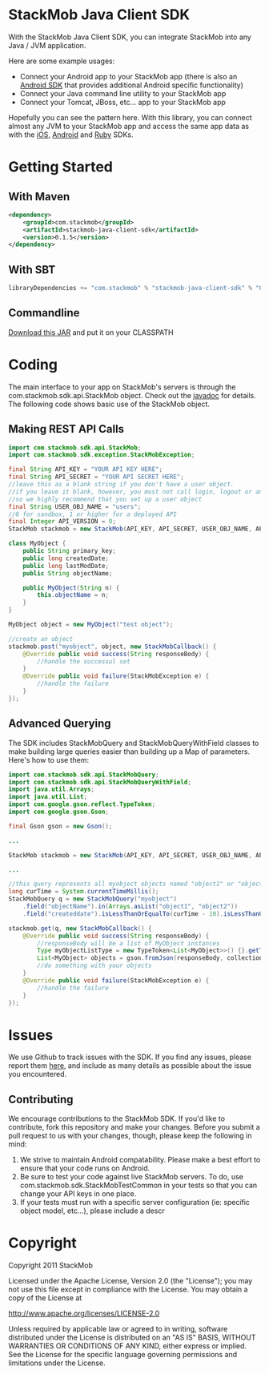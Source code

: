 # StackMob Java Client SDK

With the StackMob Java Client SDK, you can integrate StackMob into any Java / JVM application.

Here are some example usages:

* Connect your Android app to your StackMob app (there is also an [Android SDK](https://github.com/stackmob/Stackmob_Android) that provides additional Android specific functionality)
* Connect your Java command line utility to your StackMob app
* Connect your Tomcat, JBoss, etc... app to your StackMob app

Hopefully you can see the pattern here. With this library, you can connect almost any JVM to your StackMob app and access the same app data as with the [iOS](https://github.com/stackmob/StackMob_iOS), [Android](https://github.com/stackmob/Stackmob_Android) and [Ruby](https://github.com/stackmob/stackmob-ruby) SDKs.

# Getting Started

## With Maven

```xml
<dependency>
    <groupId>com.stackmob</groupId>
    <artifactId>stackmob-java-client-sdk</artifactId>
    <version>0.1.5</version>
</dependency>
```

## With SBT

```scala
libraryDependencies += "com.stackmob" % "stackmob-java-client-sdk" % "0.1.5"
```

## Commandline

[Download this JAR](http://search.maven.org/remotecontent?filepath=com/stackmob/stackmob-java-client-sdk/0.1.5/stackmob-java-client-sdk-0.1.5.jar) and put it on your CLASSPATH

# Coding
The main interface to your app on StackMob's servers is through the com.stackmob.sdk.api.StackMob object. Check out the [javadoc](http://stackmob.github.com/stackmob-java-client-sdk/javadoc/0.1.5/apidocs/) for details.
The following code shows basic use of the StackMob object.

## Making REST API Calls

```java
import com.stackmob.sdk.api.StackMob;
import com.stackmob.sdk.exception.StackMobException;

final String API_KEY = "YOUR API KEY HERE";
final String API_SECRET = "YOUR API SECRET HERE";
//leave this as a blank string if you don't have a user object.
//if you leave it blank, however, you must not call login, logout or any of the twitter or facebook methods,
//so we highly recommend that you set up a user object
final String USER_OBJ_NAME = "users";
//0 for sandbox, 1 or higher for a deployed API
final Integer API_VERSION = 0;
StackMob stackmob = new StackMob(API_KEY, API_SECRET, USER_OBJ_NAME, API_VERSION);

class MyObject {
    public String primary_key;
    public long createdDate;
    public long lastModDate;
    public String objectName;

    public MyObject(String n) {
        this.objectName = n;
    }
}

MyObject object = new MyObject("test object");

//create an object
stackmob.post("myobject", object, new StackMobCallback() {
    @Override public void success(String responseBody) {
        //handle the successul set
    }
    @Override public void failure(StackMobException e) {
        //handle the failure
    }
});
```

## Advanced Querying
The SDK includes StackMobQuery and StackMobQueryWithField classes to make building large queries easier than building up a Map of parameters. Here's how to use them:

```java
import com.stackmob.sdk.api.StackMobQuery;
import com.stackmob.sdk.api.StackMobQueryWithField;
import java.util.Arrays;
import java.util.List;
import com.google.gson.reflect.TypeToken;
import com.google.gson.Gson;

final Gson gson = new Gson();

...

StackMob stackmob = new StackMob(API_KEY, API_SECRET, USER_OBJ_NAME, API_VERSION);

...

//this query represents all myobject objects named "object1" or "object2" that were created between 10 and 50 milliseconds ago (inclusive)
long curTime = System.currentTimeMillis();
StackMobQuery q = new StackMobQuery("myobject")
    .field("objectName").in(Arrays.asList("object1", "object2"))
    .field("createddate").isLessThanOrEqualTo(curTime - 10).isLessThanOrEqualTo(curTime - 50);

stackmob.get(q, new StackMobCallback() {
    @Override public void success(String responseBody) {
        //responseBody will be a list of MyObject instances
        Type myObjectListType = new TypeToken<List<MyObject>>() {}.getType();
        List<MyObject> objects = gson.fromJson(responseBody, collectionType);
        //do something with your objects
    }
    @Override public void failure(StackMobException e) {
        //handle the failure
    }
});
```

# Issues
We use Github to track issues with the SDK. If you find any issues, please report them [here](https://github.com/stackmob/stackmob-java-client-sdk/issues), and include as many details as possible about the issue you encountered.

## Contributing
We encourage contributions to the StackMob SDK. If you'd like to contribute, fork this repository and make your changes. Before you submit a pull request to us with your changes, though, please keep the following in mind:

1. We strive to maintain Android compatability. Please make a best effort to ensure that your code runs on Android.
2. Be sure to test your code against live StackMob servers. To do, use com.stackmob.sdk.StackMobTestCommon in your tests so that you can change your API keys in one place.
3. If your tests must run with a specific server configuration (ie: specific object model, etc...), please include a descr

# Copyright

Copyright 2011 StackMob

Licensed under the Apache License, Version 2.0 (the "License");
you may not use this file except in compliance with the License.
You may obtain a copy of the License at

http://www.apache.org/licenses/LICENSE-2.0

Unless required by applicable law or agreed to in writing, software
distributed under the License is distributed on an "AS IS" BASIS,
WITHOUT WARRANTIES OR CONDITIONS OF ANY KIND, either express or implied.
See the License for the specific language governing permissions and
limitations under the License.